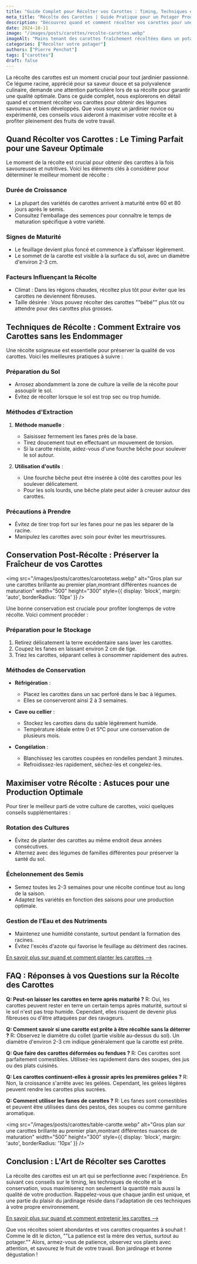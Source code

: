```yaml
---
title: "Guide Complet pour Récolter vos Carottes : Timing, Techniques et Astuces"
meta_title: "Récolte des Carottes | Guide Pratique pour un Potager Productif"
description: "Découvrez quand et comment récolter vos carottes pour une production optimale. Conseils d'experts, techniques de conservation et astuces pour maximiser votre récolte de carottes."
date: 2024-10-11
image: "/images/posts/carottes/recolte-carottes.webp"
imageAlt: "Mains tenant des carottes fraîchement récoltées dans un potager ensoleillé"
categories: ["Recolter votre potager"]
authors: ["Pierre Penchot"]
tags: ["carottes"]
draft: false
---
```


La récolte des carottes est un moment crucial pour tout jardinier passionné. Ce légume racine, apprécié pour sa saveur douce et sa polyvalence culinaire, demande une attention particulière lors de sa récolte pour garantir une qualité optimale. Dans ce guide complet, nous explorerons en détail quand et comment récolter vos carottes pour obtenir des légumes savoureux et bien développés. Que vous soyez un jardinier novice ou expérimenté, ces conseils vous aideront à maximiser votre récolte et à profiter pleinement des fruits de votre travail.

## Quand Récolter vos Carottes : Le Timing Parfait pour une Saveur Optimale

Le moment de la récolte est crucial pour obtenir des carottes à la fois savoureuses et nutritives. Voici les éléments clés à considérer pour déterminer le meilleur moment de récolte :

### Durée de Croissance

- La plupart des variétés de carottes arrivent à maturité entre 60 et 80 jours après le semis.
- Consultez l'emballage des semences pour connaître le temps de maturation spécifique à votre variété.

### Signes de Maturité

- Le feuillage devient plus foncé et commence à s'affaisser légèrement.
- Le sommet de la carotte est visible à la surface du sol, avec un diamètre d'environ 2-3 cm.

### Facteurs Influençant la Récolte

- Climat : Dans les régions chaudes, récoltez plus tôt pour éviter que les carottes ne deviennent fibreuses.
- Taille désirée : Vous pouvez récolter des carottes ""bébé"" plus tôt ou attendre pour des carottes plus grosses.

## Techniques de Récolte : Comment Extraire vos Carottes sans les Endommager

Une récolte soigneuse est essentielle pour préserver la qualité de vos carottes. Voici les meilleures pratiques à suivre :

### Préparation du Sol

- Arrosez abondamment la zone de culture la veille de la récolte pour assouplir le sol.
- Évitez de récolter lorsque le sol est trop sec ou trop humide.

### Méthodes d'Extraction

1. **Méthode manuelle** :
   - Saisissez fermement les fanes près de la base.
   - Tirez doucement tout en effectuant un mouvement de torsion.
   - Si la carotte résiste, aidez-vous d'une fourche bêche pour soulever le sol autour.

2. **Utilisation d'outils** :
   - Une fourche bêche peut être insérée à côté des carottes pour les soulever délicatement.
   - Pour les sols lourds, une bêche plate peut aider à creuser autour des carottes.

### Précautions à Prendre

- Évitez de tirer trop fort sur les fanes pour ne pas les séparer de la racine.
- Manipulez les carottes avec soin pour éviter les meurtrissures.

## Conservation Post-Récolte : Préserver la Fraîcheur de vos Carottes

<img src="/images/posts/carottes/carootetass.webp" alt="Gros plan sur une carottes brillante au premier plan,montrant différentes nuances de maturation" width="500" height="300" style={{ display: 'block', margin: 'auto', borderRadius: '10px' }} />

Une bonne conservation est cruciale pour profiter longtemps de votre récolte. Voici comment procéder :

### Préparation pour le Stockage

1. Retirez délicatement la terre excédentaire sans laver les carottes.
2. Coupez les fanes en laissant environ 2 cm de tige.
3. Triez les carottes, séparant celles à consommer rapidement des autres.

### Méthodes de Conservation

- **Réfrigération** :
  - Placez les carottes dans un sac perforé dans le bac à légumes.
  - Elles se conserveront ainsi 2 à 3 semaines.

- **Cave ou cellier** :
  - Stockez les carottes dans du sable légèrement humide.
  - Température idéale entre 0 et 5°C pour une conservation de plusieurs mois.

- **Congélation** :
  - Blanchissez les carottes coupées en rondelles pendant 3 minutes.
  - Refroidissez-les rapidement, séchez-les et congelez-les.

## Maximiser votre Récolte : Astuces pour une Production Optimale

Pour tirer le meilleur parti de votre culture de carottes, voici quelques conseils supplémentaires :

### Rotation des Cultures

- Évitez de planter des carottes au même endroit deux années consécutives.
- Alternez avec des légumes de familles différentes pour préserver la santé du sol.

### Échelonnement des Semis

- Semez toutes les 2-3 semaines pour une récolte continue tout au long de la saison.
- Adaptez les variétés en fonction des saisons pour une production optimale.

### Gestion de l'Eau et des Nutriments

- Maintenez une humidité constante, surtout pendant la formation des racines.
- Évitez l'excès d'azote qui favorise le feuillage au détriment des racines.

[En savoir plus sur quand et comment planter les carottes -->](comment-planter-carotte)

## FAQ : Réponses à vos Questions sur la Récolte des Carottes

**Q: Peut-on laisser les carottes en terre après maturité ?**
R: Oui, les carottes peuvent rester en terre un certain temps après maturité, surtout si le sol n'est pas trop humide. Cependant, elles risquent de devenir plus fibreuses ou d'être attaquées par des ravageurs.

**Q: Comment savoir si une carotte est prête à être récoltée sans la déterrer ?**
R: Observez le diamètre du collet (partie visible au-dessus du sol). Un diamètre d'environ 2-3 cm indique généralement que la carotte est prête.

**Q: Que faire des carottes déformées ou fendues ?**
R: Ces carottes sont parfaitement comestibles. Utilisez-les rapidement dans des soupes, des jus ou des plats cuisinés.

**Q: Les carottes continuent-elles à grossir après les premières gelées ?**
R: Non, la croissance s'arrête avec les gelées. Cependant, les gelées légères peuvent rendre les carottes plus sucrées.

**Q: Comment utiliser les fanes de carottes ?**
R: Les fanes sont comestibles et peuvent être utilisées dans des pestos, des soupes ou comme garniture aromatique.

<img src="/images/posts/carottes/table-carotte.webp" alt="Gros plan sur une carottes brillante au premier plan,montrant différentes nuances de maturation" width="500" height="300" style={{ display: 'block', margin: 'auto', borderRadius: '10px' }} />

## Conclusion : L'Art de Récolter ses Carottes

La récolte des carottes est un art qui se perfectionne avec l'expérience. En suivant ces conseils sur le timing, les techniques de récolte et la conservation, vous maximiserez non seulement la quantité mais aussi la qualité de votre production. Rappelez-vous que chaque jardin est unique, et une partie du plaisir du jardinage réside dans l'adaptation de ces techniques à votre propre environnement.

[En savoir plus sur quand et comment entretenir les carottes -->](entretien-des-carottes)

Que vos récoltes soient abondantes et vos carottes croquantes à souhait ! Comme le dit le dicton, ""La patience est la mère des vertus, surtout au potager."" Alors, armez-vous de patience, observez vos plants avec attention, et savourez le fruit de votre travail. Bon jardinage et bonne dégustation !
